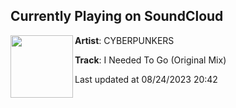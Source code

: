## Currently Playing on SoundCloud

[<img align="left" width="100" src="https://i1.sndcdn.com/artworks-000392997144-q8bg9t-t500x500.jpg">](https://soundcloud.com/cyberpunkers/cyberpunkers-i-needed-to-go-original-mix?in=thepodcast2022/sets/cyberpunkers-best-of)

**Artist**: CYBERPUNKERS 

**Track**: I Needed To Go (Original Mix)

Last updated at 08/24/2023 20:42
